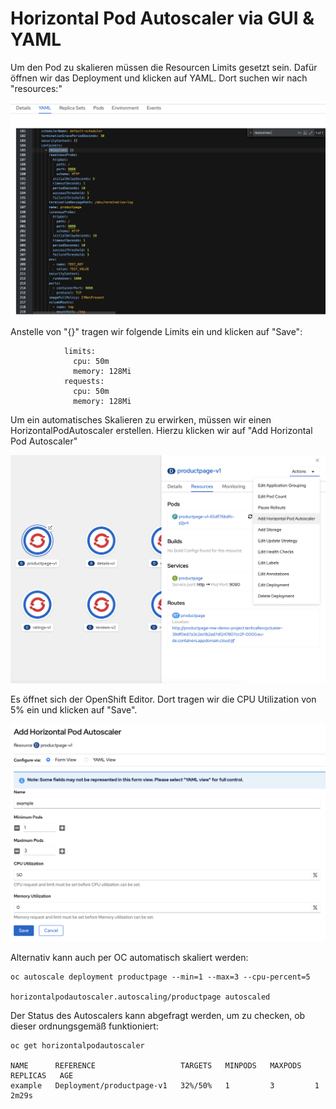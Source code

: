 # Horizontal Pod Autoscaler via GUI & YAML

Um den Pod zu skalieren müssen die Resourcen Limits gesetzt sein. Dafür öffnen wir das Deployment und klicken auf YAML. Dort suchen wir nach "resources:"

![](../../../.gitbook/assets/screenshot-2021-03-08-at-21.56.45.png)

Anstelle von "{}" tragen wir folgende Limits ein und klicken auf "Save":

```text
            limits: 
              cpu: 50m
              memory: 128Mi
            requests:
              cpu: 50m
              memory: 128Mi
```

Um ein automatisches Skalieren zu erwirken, müssen wir einen HorizontalPodAutoscaler erstellen. Hierzu klicken wir auf "Add Horizontal Pod Autoscaler"

![](../../../.gitbook/assets/screenshot-2021-03-08-at-21.51.24.png)

Es öffnet sich der OpenShift Editor. Dort tragen wir die CPU Utilization von 5% ein und klicken auf "Save".

![](../../../.gitbook/assets/screenshot-2021-03-08-at-22.06.26.png)

Alternativ kann auch per OC automatisch skaliert werden:

```text
oc autoscale deployment productpage --min=1 --max=3 --cpu-percent=5   

horizontalpodautoscaler.autoscaling/productpage autoscaled
```

Der Status des Autoscalers kann abgefragt werden, um zu checken, ob dieser ordnungsgemäß funktioniert:

```text
oc get horizontalpodautoscaler

NAME      REFERENCE                   TARGETS   MINPODS   MAXPODS   REPLICAS   AGE
example   Deployment/productpage-v1   32%/50%   1         3         1          2m29s
```

